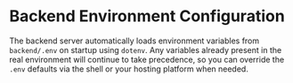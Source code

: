 # Backend Environment Configuration

The backend server automatically loads environment variables from `backend/.env` on startup using `dotenv`. Any variables already
present in the real environment will continue to take precedence, so you can override the `.env` defaults via the shell or your
hosting platform when needed.
